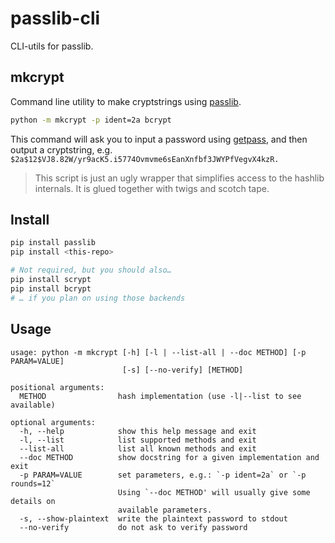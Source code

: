 # passlib-cli

CLI-utils for passlib.


## mkcrypt

Command line utility to make cryptstrings using [passlib].

```bash
python -m mkcrypt -p ident=2a bcrypt
```
This command will ask you to input a password using [getpass], and then output a
cryptstring, e.g.
``$2a$12$VJ8.82W/yr9acK5.i5774Ovmvme6sEanXnfbf3JWYPfVegvX4kzR.``

> This script is just an ugly wrapper that simplifies access to the hashlib
> internals. It is glued together with twigs and scotch tape.


## Install

```bash
pip install passlib
pip install <this-repo>

# Not required, but you should also…
pip install scrypt
pip install bcrypt
# … if you plan on using those backends
```


## Usage

```
usage: python -m mkcrypt [-h] [-l | --list-all | --doc METHOD] [-p PARAM=VALUE]
                         [-s] [--no-verify] [METHOD]

positional arguments:
  METHOD                hash implementation (use -l|--list to see available)

optional arguments:
  -h, --help            show this help message and exit
  -l, --list            list supported methods and exit
  --list-all            list all known methods and exit
  --doc METHOD          show docstring for a given implementation and exit
  -p PARAM=VALUE        set parameters, e.g.: `-p ident=2a` or `-p rounds=12`
                        Using `--doc METHOD' will usually give some details on
                        available parameters.
  -s, --show-plaintext  write the plaintext password to stdout
  --no-verify           do not ask to verify password
```

 [passlib]: https://passlib.readthedocs.io/en/stable/
 [getpass]: https://docs.python.org/3/library/getpass.html
